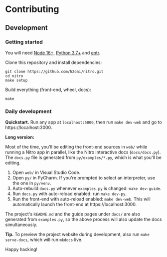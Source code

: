 # Contributing

## Development

### Getting started

You will need [Node 16+](https://nodejs.org/en/), [Python 3.7+](https://www.python.org/downloads/) and [entr](https://eradman.com/entrproject/).

Clone this repository and install dependencies:

```
git clone https://github.com/h2oai/nitro.git
cd nitro
make setup
```

Build everything (front-end, wheel, docs):

```
make
```

### Daily development

**Quickstart.** Run any app at `localhost:5000`, then run `make dev-web` and go to https://localhost:3000.

**Long version:**

Most of the time, you'll be editing the front-end sources in `web/` while running a Nitro app in parallel, like the Nitro interactive docs (`docs/docs.py`).
The `docs.py` file is generated from `py/examples/*.py`, which is what you'll be editing.

1. Open `web/` in Visual Studio Code.
2. Open `py/` in PyCharm. If you're prompted to select an interpreter, use the one in `py/venv`.
3. Auto-rebuild `docs.py` whenever `examples.py` is changed: `make dev-guide`.
4. Run `docs.py` with auto-reload enabled: run `make dev-py`.
5. Run the front-end with auto-reload enabled: `make dev-web`. This will automatically launch the front-end at https://localhost:3000.

The project's `README.md` and the guide pages under `docs/` are also generated from `examples.py`, so the above process
will also update the docs simultaneously.


**Tip.** To preview the project website during development, also run `make serve-docs`, which will run `mkdocs` live.

Happy hacking!
